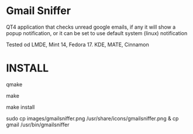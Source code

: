 Gmail Sniffer
============

QT4 application that checks unread google emails, if any it will show a popup notification, or it can be set to use default system (linux) notification

Tested od LMDE, Mint 14, Fedora 17. KDE, MATE, Cinnamon

INSTALL
============

qmake

make

make install

sudo cp images/gmailsniffer.png /usr/share/icons/gmailsniffer.png & cp gmail /usr/bin/gmailsniffer 
